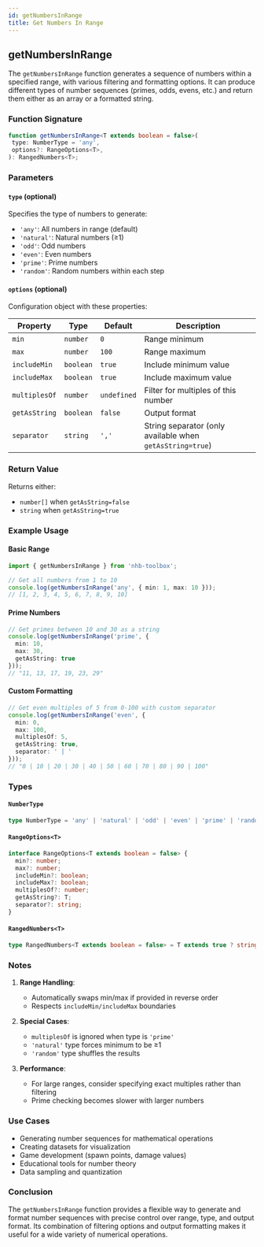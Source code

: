 ```yaml
---
id: getNumbersInRange
title: Get Numbers In Range
---
```


## getNumbersInRange

The `getNumbersInRange` function generates a sequence of numbers within a specified range, with various filtering and formatting options. It can produce different types of number sequences (primes, odds, evens, etc.) and return them either as an array or a formatted string.

### Function Signature

```typescript
function getNumbersInRange<T extends boolean = false>(
 type: NumberType = 'any',
 options?: RangeOptions<T>,
): RangedNumbers<T>;
```

### Parameters

#### `type` (optional)

Specifies the type of numbers to generate:

- `'any'`: All numbers in range (default)
- `'natural'`: Natural numbers (≥1)
- `'odd'`: Odd numbers
- `'even'`: Even numbers
- `'prime'`: Prime numbers
- `'random'`: Random numbers within each step

#### `options` (optional)

Configuration object with these properties:

| Property | Type | Default | Description |
|----------|------|---------|-------------|
| `min` | `number` | `0` | Range minimum |
| `max` | `number` | `100` | Range maximum |
| `includeMin` | `boolean` | `true` | Include minimum value |
| `includeMax` | `boolean` | `true` | Include maximum value |
| `multiplesOf` | `number` | `undefined` | Filter for multiples of this number |
| `getAsString` | `boolean` | `false` | Output format |
| `separator` | `string` | `','` | String separator (only available when `getAsString=true`) |

### Return Value

Returns either:

- `number[]` when `getAsString=false`
- `string` when `getAsString=true`

### Example Usage

#### Basic Range

```typescript
import { getNumbersInRange } from 'nhb-toolbox';

// Get all numbers from 1 to 10
console.log(getNumbersInRange('any', { min: 1, max: 10 }));
// [1, 2, 3, 4, 5, 6, 7, 8, 9, 10]
```

#### Prime Numbers

```typescript
// Get primes between 10 and 30 as a string
console.log(getNumbersInRange('prime', { 
  min: 10, 
  max: 30, 
  getAsString: true 
}));
// "11, 13, 17, 19, 23, 29"
```

#### Custom Formatting

```typescript
// Get even multiples of 5 from 0-100 with custom separator
console.log(getNumbersInRange('even', {
  min: 0,
  max: 100,
  multiplesOf: 5,
  getAsString: true,
  separator: ' | '
}));
// "0 | 10 | 20 | 30 | 40 | 50 | 60 | 70 | 80 | 90 | 100"
```

### Types

#### `NumberType`

```typescript
type NumberType = 'any' | 'natural' | 'odd' | 'even' | 'prime' | 'random';
```

#### `RangeOptions<T>`

```typescript
interface RangeOptions<T extends boolean = false> {
  min?: number;
  max?: number;
  includeMin?: boolean;
  includeMax?: boolean;
  multiplesOf?: number;
  getAsString?: T;
  separator?: string;
}
```

#### `RangedNumbers<T>`

```typescript
type RangedNumbers<T extends boolean = false> = T extends true ? string : number[];
```

### Notes

1. **Range Handling**:
   - Automatically swaps min/max if provided in reverse order
   - Respects `includeMin/includeMax` boundaries

2. **Special Cases**:
   - `multiplesOf` is ignored when type is `'prime'`
   - `'natural'` type forces minimum to be ≥1
   - `'random'` type shuffles the results

3. **Performance**:
   - For large ranges, consider specifying exact multiples rather than filtering
   - Prime checking becomes slower with larger numbers

### Use Cases

- Generating number sequences for mathematical operations
- Creating datasets for visualization
- Game development (spawn points, damage values)
- Educational tools for number theory
- Data sampling and quantization

### Conclusion

The `getNumbersInRange` function provides a flexible way to generate and format number sequences with precise control over range, type, and output format. Its combination of filtering options and output formatting makes it useful for a wide variety of numerical operations.
